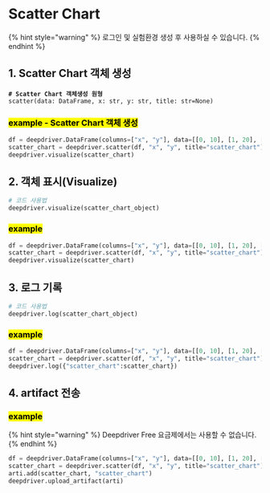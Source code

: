 # Scatter Chart

{% hint style="warning" %}
로그인 및 실험환경 생성 후 사용하실 수 있습니다.
{% endhint %}

## 1. Scatter Chart 객체 생성

<pre class="language-python"><code class="lang-python"><strong># Scatter Chart 객체생성 원형
</strong>scatter(data: DataFrame, x: str, y: str, title: str=None)
</code></pre>

### <mark style="background-color:yellow;">example - Scatter Chart 객체 생성</mark>

```python
df = deepdriver.DataFrame(columns=["x", "y"], data=[[0, 10], [1, 20], [2, 30]])
scatter_chart = deepdriver.scatter(df, "x", "y", title="scatter_chart")
deepdriver.visualize(scatter_chart)
```

## 2. 객체 표시(Visualize)

```python
# 코드 사용법
deepdriver.visualize(scatter_chart_object)
```

### <mark style="background-color:yellow;">example</mark>

```python
df = deepdriver.DataFrame(columns=["x", "y"], data=[[0, 10], [1, 20], [2, 30]])
scatter_chart = deepdriver.scatter(df, "x", "y", title="scatter_chart")
deepdriver.visualize(scatter_chart)
```

## 3. 로그 기록

```python
# 코드 사용법
deepdriver.log(scatter_chart_object)
```

### <mark style="background-color:yellow;">example</mark>

```python
df = deepdriver.DataFrame(columns=["x", "y"], data=[[0, 10], [1, 20], [2, 30]])
scatter_chart = deepdriver.scatter(df, "x", "y", title="scatter_chart")
deepdriver.log({"scatter_chart":scatter_chart})
```

## 4. artifact 전송

### <mark style="background-color:yellow;">example</mark>

{% hint style="warning" %}
Deepdriver Free 요금제에서는 사용할 수 없습니다.
{% endhint %}

```python
df = deepdriver.DataFrame(columns=["x", "y"], data=[[0, 10], [1, 20], [2, 30]])
scatter_chart = deepdriver.scatter(df, "x", "y", title="scatter_chart")
arti.add(scatter_chart, "scatter_chart")
deepdriver.upload_artifact(arti)
```
